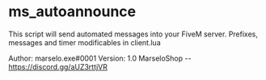 # ms_autoannounce
This script will send automated messages into your FiveM server. Prefixes, messages and timer modificables in client.lua

Author: marselo.exe#0001
Version: 1.0
MarseloShop -- https://discord.gg/aUZ3rttjVR
